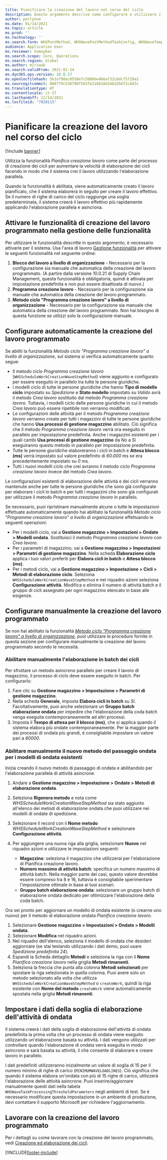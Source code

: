 ```yaml
---
title: Pianificare la creazione del lavoro nel corso del ciclo
description: Questo argomento descrive come configurare e utilizzare il metodo di elaborazione del ciclo Pianifica creazione lavoro.
author: perlynne
ms.date: 01/14/2021
ms.topic: article
ms.prod: ''
ms.technology: ''
ms.search.form: WHSPostMethod, WHSWavePostMethodTaskConfig, WHSWaveTemplateTable, WHSParameters, WHSWaveTableListPage, WHSWorkTableListPage, WHSWorkTable, BatchJobEnhanced, WHSPlannedWorkOrder
audience: Application User
ms.reviewer: kamaybac
ms.search.scope: Core, Operations
ms.search.region: Global
ms.author: mirzaab
ms.search.validFrom: 2021-01-14
ms.dyn365.ops.version: 10.0.17
ms.openlocfilehash: 5b1e798ac0558e7c5b0bbe4b6a732cbdcf5729a1
ms.sourcegitcommit: 008779c530798f563fe216810d34b2d56f2c8d3c
ms.translationtype: HT
ms.contentlocale: it-IT
ms.lasthandoff: 12/14/2021
ms.locfileid: "7920115"
---
```

# <a name="schedule-work-creation-during-wave"></a>Pianificare la creazione del lavoro nel corso del ciclo

[!include [banner](../../includes/banner.md)]

Utilizza la funzionalità *Pianifica creazione lavoro* come parte del processo di creazione dei cicli per aumentare la velocità di elaborazione dei cicli facendo in modo che il sistema crei il lavoro utilizzando l'elaborazione parallela.

Quando la funzionalità è abilitata, viene automaticamente creato il lavoro pianificato, che il sistema elaborerà in seguito per creare il lavoro effettivo. Se il numero di righe di carico del ciclo raggiunge una soglia predeterminata, il sistema creerà il lavoro effettivo più rapidamente applicando l'elaborazione parallela e asincrona.

## <a name="turn-on-the-scheduled-work-creation-features-in-feature-management"></a>Attivare le funzionalità di creazione del lavoro programmato nella gestione delle funzionalità

Per utilizzare le funzionalità descritte in questo argomento, è necessario attivarle per il sistema. Usa l'area di lavoro [Gestione funzionalità](../../fin-ops-core/fin-ops/get-started/feature-management/feature-management-overview.md) per attivare le seguenti funzionalità nel seguente ordine:

1. **Blocco del lavoro a livello di organizzazione** - Necessario per la configurazione sia manuale che automatica della creazione del lavoro programmato. (A partire dalla versione 10.0.21 di Supply Chain Management, questa funzionalità è obbligatoria, quindi è attivata per impostazione predefinita e non può essere disattivata di nuovo.)
1. **Programma creazione lavoro** - Necessario per la configurazione sia manuale che automatica della creazione del lavoro programmato.
1. **Metodo ciclo "Programma creazione lavoro" a livello di organizzazione** - Necessario per la configurazione sia manuale che automatica della creazione del lavoro programmato. Non hai bisogno di questa funzione se utilizzi solo la configurazione manuale.

<a name="Auto-enable-schedule-work-creation"></a>

## <a name="automatically-configure-scheduled-work-creation"></a>Configurare automaticamente la creazione del lavoro programmato

Se abiliti la funzionalità *Metodo ciclo "Programma creazione lavoro" a livello di organizzazione*, sul sistema si verifica automaticamente quanto segue:

- Il metodo ciclo *Programma creazione lavoro* (`WHSScheduleWorkCreationWaveStepMethod`) viene aggiunto e configurato per essere eseguito in parallelo tra tutte le persone giuridiche.
- I modelli ciclo di tutte le persone giuridiche che hanno **Tipo di modello ciclo** impostato su *Spedizione* e **Stato modello** impostato su *Valido* avrà il metodo *Crea lavoro* sostituito dal metodo *Programma creazione lavoro*. Tuttavia, i modelli ciclo delle persone giuridiche in cui il metodo *Crea lavoro* può essere ripetibile non verranno modificati.
- Le configurazioni delle attività per il metodo *Programma creazione lavoro* verranno create per tutti i magazzini di tutte le persone giuridiche che hanno **Usa processi di gestione magazzino** abilitato. Ciò significa che il metodo *Programma creazione lavoro* verrà ora eseguito in parallelo per impostazione predefinita. Anche i magazzini esistenti per i quali cambi **Usa processi di gestione magazzino** da *No* a *Sì* eseguiranno questo metodo in parallelo per impostazione predefinita.
- Tutte le persone giuridiche elaboreranno i cicli in batch e **Attesa blocco (ms)** verrà impostato sul valore predefinito di *60.000* ms se era precedentemente impostato su *0* ms.
- Tutti i nuovi modelli ciclo che crei avranno il metodo ciclo *Programma creazione lavoro* invece del metodo *Crea lavoro*.

Le configurazioni esistenti di elaborazione delle attività e dei cicli verranno mantenute anche per tutte le persone giuridiche che sono già configurate per elaborare i cicli in batch e per tutti i magazzini che sono già configurati per utilizzare il metodo *Programma creazione lavoro* in parallelo.

Se necessario, puoi ripristinare manualmente alcune o tutte le impostazioni effettuate automaticamente quando hai abilitato la funzionalità *Metodo ciclo "Programma creazione lavoro" a livello di organizzazione* effettuando le seguenti operazioni:

- Per i modelli ciclo, vai a **Gestione magazzino \> Impostazioni \> Ondate \> Modelli ondata**. Sostituisci il metodo *Programma creazione lavoro* con *Crea lavoro*.
- Per i parametri di magazzino, vai a **Gestione magazzino \> Impostazioni \> Parametri di gestione magazzino**. Nella scheda **Elaborazione ciclo** applica i tuoi valori preferiti per **Elabora cicli in batch** e **Attesa blocco (ms)**.
- Per i metodi ciclo, vai a **Gestione magazzino \> Impostazione \> Cicli \> Metodi di elaborazione ciclo**. Seleziona `WHSScheduleWorkCreationWaveStepMethod` e nel riquadro azioni seleziona **Configurazione attività**. Modifica o elimina il numero di attività batch e il gruppo di cicli assegnato per ogni magazzino elencato in base alle esigenze.

## <a name="manually-configure-scheduled-work-creation"></a>Configurare manualmente la creazione del lavoro programmato

Se non hai abilitato la funzionalità [*Metodo ciclo "Programma creazione lavoro" a livello di organizzazione*](#Auto-enable-schedule-work-creation), puoi utilizzare le procedure fornite in questa sezione per configurare manualmente la creazione del lavoro programmato secondo le necessità.

### <a name="manually-enable-batch-processing-of-waves"></a>Abilitare manualmente l'elaborazione in batch dei cicli

Per sfruttare un metodo asincrono parallelo per creare il lavoro di magazzino, il processo di ciclo deve essere eseguito in batch. Per configurarlo:

1. Fare clic su **Gestione magazzino \> Impostazione \> Parametri di gestione magazzino**.
1. Nella scheda **Generale**, imposta **Elabora cicli in batch** su *Sì*. Facoltativamente, puoi anche selezionare un **Gruppo batch elaborazione ondata** per impedire che l'elaborazione della coda batch venga eseguita contemporaneamente ad altri processi.
1. Imposta il **Tempo di attesa per il blocco (ms)**, che si applica quando il sistema elabora più ondate contemporaneamente. Per la maggior parte dei processi di ondata più grandi, è consigliabile impostare un valore pari a *60000*.

### <a name="manually-enable-the-new-wave-step-method-for-existing-wave-templates"></a>Abilitare manualmente il nuovo metodo del passaggio ondata per i modelli di ondata esistenti

Inizia creando il nuovo metodo di passaggio di ondata e abilitandolo per l'elaborazione parallela di attività asincrone.

1. Andare a **Gestione magazzino \> Impostazione \> Ondate \> Metodi di elaborazione ondata**.
1. Seleziona **Rigenera metodo** e nota come *WHSScheduleWorkCreationWaveStepMethod* sia stato aggiunto all'elenco dei metodi di elaborazione ondata che puoi utilizzare nei modelli di ondate di spedizione.
1. Selezionare il record con il **Nome metodo** *WHSScheduleWorkCreationWaveStepMethod* e selezionare **Configurazione attività**.
1. Per aggiungere una nuova riga alla griglia, selezionare **Nuovo** nel riquadro azioni e utilizzare le impostazioni seguenti:

    - **Magazzino**: seleziona il magazzino che utilizzerai per l'elaborazione di Pianifica creazione lavoro.
    - **Numero massimo di attività batch**: specifica un numero massimo di attività batch. Nella maggior parte dei casi, questo valore dovrebbe essere compreso tra 8 e 16, tuttavia è consigliabile sperimentare l'impostazione ottimale in base ai tuoi scenari.
    - **Gruppo batch elaborazione ondata**: selezionare un gruppo batch di elaborazione ondata dedicato per ottimizzare l'elaborazione della coda batch.

Ora sei pronto per aggiornare un modello di ondata esistente (o crearne uno nuovo) per il metodo di elaborazione ondata *Pianifica creazione lavoro*.

1. Selezionare **Gestione magazzino \> Impostazioni \> Ondate \> Modelli ondata**.
1. Selezionare **Modifica** nel riquadro azioni.
1. Nel riquadro dell'elenco, seleziona il modello di ondata che desideri aggiornare (se stai testando utilizzando i dati demo, puoi usare *Spedizione predefinita 24*).
1. Espandi la Scheda dettaglio **Metodi** e seleziona la riga con il **Nome** *Pianifica creazione lavoro* nella griglia **Metodi rimanenti**.
1. Seleziona la freccia che punta alla colonna **Metodi selezionati** per spostare la riga selezionata in quella colonna. Puoi avere solo un metodo selezionato alla volta che utilizza `WHSScheduleWorkCreationWaveStepMethod` o `createWork`, quindi la riga esistente con **Nome del metodo** `createWork` viene automaticamente spostata nella griglia **Metodi rimanenti**.

## <a name="set-wave-task-processing-threshold-data"></a>Impostare i dati della soglia di elaborazione dell'attività di ondata

Il sistema creerà i dati della soglia di elaborazione dell'attività di ondata predefinita la prima volta che un processo di ondata viene eseguito utilizzando un'elaborazione basata su attività. I dati vengono utilizzati per controllare quando l'elaborazione di ondata verrà eseguita in modo asincrono e sarà basata su attività, il che consente di elaborare e creare lavoro in parallelo.

I dati predefiniti utilizzeranno inizialmente un valore di soglia di 15 per il numero minimo di righe di carico (`MINIMUMWAVELOADLINES`). Ciò significa che quando il sistema elabora un'ondata con più di 15 righe di carico, utilizzerà l'elaborazione delle attività asincrone. Puoi inserire/aggiornare manualmente questi dati nella tabela `WHSWaveTaskProcessingThresholdParameters` negli ambienti di test. Se è necessario modificare questa impostazione in un ambiente di produzione, devi contattare il supporto Microsoft per richiedere l'aggiornamento.

## <a name="work-with-the-scheduled-work-creation"></a>Lavorare con la creazione del lavoro programmato

Per i dettagli su come lavorare con la creazione del lavoro programmato, vedi [Creazione ed elaborazione dei cicli](wave-processing.md). 


[!INCLUDE[footer-include](../../includes/footer-banner.md)]
